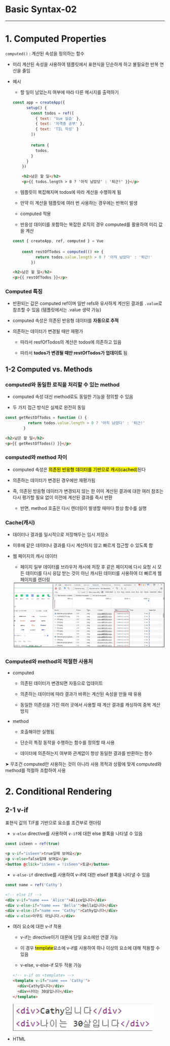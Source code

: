 # Basic Syntax-02





---

# 1. Computed Properties

`computed()` : 계산된 속성을 정의하는 함수

- 미리 계산된 속성을 사용하여 템플릿에서 표현식을 단순하게 하고 불필요한 반복 연산을 줄임

- 예시
  
  - 할 일이 남았는지 여부에 따라 다른 메시지를 출력하기
  
  ```js
  const app = createApp({
        setup() {
          const todos = ref([
            { text: 'Vue 실습' },
            { text: '자격증 공부' },
            { text: 'TIL 작성' }
          ])
  
          return {
            todos,
          }
        }
      })
  ```
  
  ```html
      <h2>남은 할 일</h2>
      <p>{{ todos.length > 0 ? '아직 남았당' : '퇴근!' }}</p>
  ```
  
  - 템플릿이 복잡해지며 todos에 따라 계산을 수행하게 됨
  
  - 만약 이 계산을 템플릿에 여러 번 사용하는 경우에는 반복이 발생
  
  - computed 적용
  
  - 반응성 데이터를 포함하는 복잡한 로직의 경우 computed를 활용하여 미리 값을 계산
  
  ```js
  const { createApp, ref, computed } = Vue
      
      const restOfTodos = computed(() => {
            return todos.value.length > 0 ? '아직 남았다' : '퇴근!'
          })
  ```
  
  ```html
  <h2>남은 할 일</h2>
  <p>{{ restOfTodos }}</p>
  ```

### Computed 특징

- 반환되는 값은 computed ref이며 일반 refs와 유사하게 계산된 결과를 `.value`로 참조할 수 있음 (템플릿에서는 .value 생략 가능)

- computed 속성은 의존된 반응형 데이터를 **자동으로 추적**

- 의존하는 데이터가 변경될 때만 재평가
  
  - 따라서 resfOfTodos의 계산은 todos에 의존하고 있음
  
  - 따라서 **todos가 변경될 때만 restOfTodos가 업데이트** 됨



## 1-2 Computed vs. Methods

### computed와 동일한 로직을 처리할 수 있는 method

- computed 속성 대신 method로도 동일한 기능을 정의할 수 있음

- 두 가지 접근 방식은 실제로 완전히 동일

```js
const getRestOfTodos = function () {
          return todos.value.length > 0 ? '아직 남았다' : '퇴근!'
        }
```

```html
<h2>남은 할 일</h2>
<p>{{ getRestOfTodos() }}</p>
```



### computed와 method 차이

- computed 속성은 <mark>의존된 반응형 데이터를 기반으로 캐시(cached)</mark>된다

- 의존하는 데이터가 변경된 경우에만 재평가됨

- 즉, 의존된 방응형 데이터가 변경되지 않는 한 이미 계산된 결과에 대한 여러 참조는 다시 평가할 필요 없이 이전에 계산된 결과를 즉시 반환
  
  - 반면, method 호출은 다시 렌더링이 발생할 때마다 항상 함수를 실행



### Cache(캐시)

- 데이터나 결과를 일시적으로 저장해두는 임시 저장소

- 이후에 같은 데이터나 결과를 다시 계산하지 않고 빠르게 접근할 수 있도록 함

- 웹 페이지의 캐시 데이터
  
  - 페이지 일부 데이터를 브라우저 캐시에 저장 후 같은 페이지에 다시 요청 시 모든 데이터를 다시 응답 받는 것이 아닌 캐시된 데이터를 사용하여 더 빠르게 웹 페이지를 렌더링
  
  <img title="" src="./img/cache.png" alt="">



### Computed와 method의 적절한 사용처

- computed
  
  - 의존된 데이터가 변경되면 자동으로 업데이트
  
  - 의존하는 데이터에 따라 결과가 바뀌는 계산된 속성을 만들 때 유용
  
  - 동일한 의존성을 가진 여러 곳에서 사용할 때 계산 결과를 캐싱하여 중복 계산 방지

- method
  
  - 호출해야만 실행됨
  
  - 단순히 특정 동작을 수행하는 함수를 정의할 때 사용
  
  - 데이터에 의존하는지 여부와 관계없이 항상 동일한 결과를 반환하는 함수

➤ 무조건 computed만 사용하는 것이 아니라 사용 목적과 상황에 맞게 computed와 method를 적절하 조합하여 사용



# 2. Conditional Rendering

## 2-1 v-if

표현식 값의 T/F를 기반으로 요소를 조건부로 렌더링

- `v-else` directive를 사용하여 `v-if`에 대한 else 블록을 나타낼 수 있음

```js
const isSeen = ref(true)
```

```html
<p v-if="isSeen">true일때 보여요</p>
<p v-else>false일때 보여요</p>
<button @click="isSeen = !isSeen">토글</button>
```

- `v-else-if`  directive를 사용하여  v-if에 대한 elseif 블록을 나타낼 수 있음

```js
const name = ref('Cathy')
```

```html
<!-- else if -->
<div v-if="name === 'Alice'">Alice입니다</div>
<div v-else-if="name === 'Bella'">Bella입니다</div>
<div v-else-if="name === 'Cathy'">Cathy입니다</div>
<div v-else>아무도 아닙니다.</div>
```



- 여러 요소에 대한 v-if 적용
  
  - v-if는 directive이기 대문에 단일 요소에만 연결 가능
  
  - 이 경우 <mark>template</mark>요소에 v-if를 사용하여 하나 이상의 요소에 대해 적용할 수 있음
  
  - v-else, v-else-if 모두 적용 가능
  
  ```html
  <!-- v-if on <template> -->
  <template v-if="name === 'Cathy'">
    <div>Cathy입니다</div>
    <div>나이는 30살입니다</div>
  </template>
  ```
  
  <img title="" src="./img/v-if template.png" alt="">



- HTML <template> element
  
  - 페이지가 로드 될 때 렌더링되지 않지만 JavaScript를 사용하여 나중에 문서에서 사용할 수 있도록 하는 HTML을 보유하기 위한 메커니즘
  
  - 보이지 않는 wrapper 역할



## 2-2 v-if vs. v-show

- v-show
  
  - 표현식 값의 T/F를 기반으로 요소의 **가시성**(visibility)을 전환
  
  - v-show 요소는 항상 렌더링 되어 DOM에 남아있음
  
  - CSS display 속성만 전환하기 때문
  
  ```js
  const isShow = ref(false)
  ```
  
  ```html
  <div v-show="isShow">v-show</div>p
  ```
  
  <img title="" src="./img/v-show.png" alt="">



| v-if                                   | v-show                                 |
| -------------------------------------- | -------------------------------------- |
| (Cheap initial load, expensive toggle) | (Expensive initial load, cheap toggle) |
| 초기 조건이 false인 경우 아무 작업도 수행하지 않음        | 초기 조건에 관계 없이 항상 렌더링                    |
| 토글 비용이 높음                              | 초기 렌더링 비용이 더 높음                        |

➤ 무언가를 매우 자주 전환해야하는 경우에는 v-show를, 실행 중에 조건이 변경되지 않는 경우에는 v-if를 권장



# 3. List Rendering

### 3-1 v-for

- `v-for` : 소스 데이터를 기반으로 요소 또는 템플릿 블록을 여러번 렌더링
  
  - 소스테이더(Array, Object, number, string, Iterable)

- v-for 는 <mark>alias in expresion</mark> 형식의 특수 구문을 사용하여 반복되는 현재 요소에 대한 별칭(alias)를 제공

```html
<div v-for="item in items">
    {{ item.text }}
</div>
```

- 인덱스(객체에서는 키)에 대한 별칭을 지정할 수 있음

```html
<div v-for="(item, index) in items"></div>
<div v-for="value in object"></div>
<div v-for="(value, key) in object"></div>
<div v-for="(value, key, index) in object"></div>
```

- 배열 반복

```js
const myArr = ref([
    { name: 'Alice', age: 20 },
    { name: 'Bella', age: 21 },
])
```

```html
<div v-for="(item, index) in myArr">
    {{ index }} / {{ item }}
</div>
```

- 객체 반복

```js
const myObj = ref({
    name: 'Cathy',
    age: 30,
})
```

```html
<div v-for="(value, key, index) in myObj">
    {{ index }} / {{ key }} / {{ value }}
</div>
```

- 여러 요소에 대한 v-for 적용
  
  - template 요소에 v-for를 사용하여 하나 이상의 요소에 대해 반복 렌더링 할 수 있음

```html
<!-- v-for on <template> -->
<ul>
  <template v-for="item in myArr">
    <li>{{ item.name }}</li>
    <li>{{ item.age }}</li>
    <hr>
  </template>
</ul>
```

- 중첩된 v-for
  
  - 각 v-for 범위는 상위 범위에 접근할 수 있음

```js
// nested v-for
const myInfo = ref([
  { name: 'Alice', age: 20, friends: ['Bella', 'Cathy', 'Dan'] },
  { name: 'Bella', age: 21, friends: ['Alice', 'Cathy'] }
])
```

```html
<!-- nested v-for -->
<ul v-for="item in myInfo">
  <li v-for="friend in item.friends">
      {{ item.name }} - {{ friend }}
  </li>
</ul>
```



### 3-2 v-for with key

**<mark>! 반드시 v-for와 key를 함께 사용한다</mark>**

 : 내부 컴포넌트의 상태를 일관되게 유지

➤ 데이터의 예측 가능한 행동을 유지 (Vue 내부 동작 관련)



- key는 반드시 각 요소에 대한 고유한 값을 나타낼 수 있는 식별자여야 함

```js
let id = 0

const items = ref([
  { id: id++, name: 'Alice' },
  { id: id++, name: 'Bella' },
])
```

```html
<!-- Maintaining State with key -->
<div v-for="item in items" :key="item.id">
  <!-- content -->
  {{ item }}
</div>
```



### 3-3  v-for with v-if

! 동일 요소에 v-for와 v-if를 함께 사용하지 않는다

 : 동일한 요소에서 v-if가 v-for보다  우선 순위가 더 높기 때문

➤  v-if 조건은 v-for 범위의 변수에 접근할 수 없음



- todo 데이터 중 처리해야할 todo만 출력하기

```js
let id = 0

const todos = ref([
  { id: id++, name: '복습', isComplete: true },
  { id: id++, name: '예습', isComplete: false },
  { id: id++, name: '저녁식사', isComplete: true },
  { id: id++, name: '노래방', isComplete: false }
])
```

- 문제 발생 상황
  
  - v-if가 더 높은 우선 순위를 가지므로 v-for의 todo 요소를 v-if에서 사용할 수 없음

```html
<!-- [Bad] v-for with v-if -->
<ul>
  <li v-for="todo in todos" v-if="!todo.isComplete" :key="todo.id">
    {{ todo.name }}
  </li>
</ul></ul>
```

<img title="" src="./img/v-if v-for.png" alt="">

- 해결방법
1. **computed를 활용해 필터링 된 목록을 반환하여 반복**하도록 설정

2. v-for와 template 요소를 사용하요 v-if를 이동

```js
const { createApp, ref, computed } = Vue

const app = createApp({
  setup() {
    let id = 0

    const todos = ref([
      { id: id++, name: '복습', isComplete: true },
      { id: id++, name: '예습', isComplete: false },
      { id: id++, name: '저녁식사', isComplete: true },
      { id: id++, name: '노래방', isComplete: false }
    ])

    const completeTodos = computed(() => {
      return todos.value.filter((todo) => !todo.isComplete)
    })

    return {
      todos,
      completeTodos,
    }
  }
})

app.mount('#app')
```

```html
<!-- [Good] v-for with v-if & computed-->
<ul>
  <li v-for="todo in completeTodos" :key="todo.id">
    {{ todo.name }}
  </li>
</ul>

<!-- [Good] v-for with v-if & template-->
<ul>
  <template v-for="todo in todos" :key="todo.id">
    <li v-if="!todo.isComplete">
      {{ todo.name }}
    </li>
  </template>
</ul>
```



# 4. Watchers

`watch()` : 반응형 데이터를 감시하고, 감시하는 데이터가 변경되면 콜백 함수를 호출

- watch 구조
  
  - variable : 감시하는 변수
  
  - newValue : 감시하는 변수가 변화된 값, 콜백 함수의 첫번째 인자
  
  - oidValue : 콜백 함수의 두번째 인자
1. 감시하는 변수에 변화가 생겼을 때 기본 동작 확인하기

```html
<button @click="count++">Add 1</button>
<p>Count: {{ count }}</p>
```

```js
const count = ref(0)

const countWatch = watch(count, (newValue, oldValue) => {
    console.log(`newValue: ${newValue}, old Value: ${oldValue}`)
  })
})
```

<img title="" src="./img/watch.png" alt="">

2. 감시하는 변수에 변화가 생겼을 때 연관 데이터 업데이트하기

```html
<input v-model="message">
<p>Message length: {{ messageLength }}</p>
```

```js
const message = ref('')
const messageLength = ref(0)

const countWatch = watch(count, (newValue, oldValue) => {
  console.log(`newValue: ${newValue}, old Value: ${oldValue}`)
})

const messageWatch = watch(message, (newValue, oldValue) => {
  messageLength.value = newValue.length
})
```

<img title="" src="./img/watch1.png" alt="">

|       | Computed               | Watchers                   |
| ----- | ---------------------- | -------------------------- |
| 동작    | 의존하는 데이터 속성의 계산된 값을 반환 | 특정 데이터 속성의 변화를 감시하고 작업을 수행 |
| 사용 목적 | 템플릿 내에서 사용되는 데이터 연산용   | 데이터 변경에 따른 특정 작업 처리용       |
| 사용 예시 | 연산된 길이, 필터링 된 목록 계산    | 비동기 API 요청, 연관 데이터 업데이트    |

공통점 : 데이터의 변화를 감지하고 처리

➤ computed와 watch 모두 의존(감시)하는 원본 데이터를 직접 변경하지 않음



# 5. Lifecycle Hooks

Vue 인스턴스의 생애주기 동안 특정 시점에 실행되는 함수

➤ 개발자가 특정 단계에서 의도하는 로직이 실행될 수 있도록 함



1. Vue 컴포넌트 인스턴스가 초기 렌더링 및 DOM 요소 생성이 완료된 후 특정 로직을 수행하기

2. 반응형 데이터의 변경으로 인해 컴포넌트의 DOM이 업데이트된 후 특정 로직을 수행하기

```html

  <div id="app">
    <button @click="count++">Add 1</button>
    <p>Count: {{ count }}</p>
    <p>{{ message }}</p>
  </div>

  <script src="https://unpkg.com/vue@3/dist/vue.global.js"></script>
  <script>
    const { createApp, ref, onMounted, onUpdated } = Vue

    const app = createApp({
      setup() {
        const count = ref(0)
        const message = ref(null)

        onMounted(() => {
          console.log('mounted')
        })

        onUpdated(() => {
          message.value = 'updated~!'
        })

        return {
          count,
          message
        }
      },
    })

    app.mount('#app')

  </script>
```



### Lifecycle Hooks 특징

- Vue는 Lifecycle Hooks에 등록된 콜백 함수들을 인스턴스와 자동으로 연결함

- 이렇게 동작하려면 hooks 함수들은 반드시 동기적으로 작성되어야 함

- 인스턴스 생애 주기의 여러 단계에서 호출되는 다른 hooks도 있으며, 가장 일반적으로 사용되는 것은 onMounted, onUpdated, onUnmounted

- [Composition API: Lifecycle Hooks | Vue.js](https://vuejs.org/api/composition-api-lifecycle.html)

- [Lifecycle Hooks | Vue.js](https://vuejs.org/guide/essentials/lifecycle.html#lifecycle-diagram)

<img title="" src="./img/lifecycle hook.png" alt="">



# 6. Vue Style Guide

- Vue의 스타일 가이드 규칙은 우선순위에 따라 4가지 범주로 나눔

- 규칙 범주
  
  - 우선순위 A : 필수(Essential)
    
    - 오류를 방지하는데 도움이 되므로 어떤 경우에도 규칙을 학습하고 준수
  
  - 우선순위 B : 적극 권장(Strongly Recommended)
    
    - 가독성 및/또는 개발자 경험을 향상시킴
    
    - 규칙을 어겨도 코드는 여전히 실행되겠지만, 정당한 사유가 있어야 규칙을 위반할 수 있음
  
  - 우선순위 C : 권장 (Recommended)
    
    - 일관성을 보장하도록 임의의 선택을 할 수 있음
  
  - 우선순위 D : 주의 필요(Use with Caution)
    
    - 잠재적 위험 특성을 고려함

- [Style Guide | Vue.js](https://vuejs.org/style-guide/)



1. v-for에 key 작성하기

2. 동일 요소에 v-if와 v-for 함꼐 사용하지 않기



# 참고

## [주의] computed의 반환 값은 변경하지 말 것

- computed의 반환 값은 의존하는 데이터의 파생된 값

- 일종의 snapshot이며 의존하는 데이터가 변경될 때마다 새 snapshot이 생성됨

- snapshot을 변경하는 것은 의미가 없으므로 계산된 반환 값은 읽기 전용으로 취급되어야 하며 변경되어서는 안됨

- 대신 새 값을 얻기 위해서는 의존하는 데이터를 업데이트 해야 함



## [주의] computed 사용시 원본 배열 변경하지 말 것

- computed에서 reverse() 및 sort() 사용시 원본 배열을 변경하기 때문에 복사본을 만들어서 진행해야 함

<img title="" src="./img/computed.png" alt="">



## [주의] 배열의 인덱스를 v-for의 key로 사용하지 말 것

<img title="" src="./img/vfor key index.png" alt="">

- 인덱스는 식별자가 아닌 배열의 항목 위치만 나타내기 때문에 Vue가 DOM을 변경할 때 ( 끝이 아닌 위치에 새 항목이 배열이 삽입되면) 여러 컴포넌트간 데이터 공유 시 문제가 발생

➤ 직접 고유한 값을 만들어내는 메서드를 만들거나 외부 라이브러리를 활용하는 등 식별자 역할을 할 수 있는 값을 만들어 사용



## v-for와 배열 - "배열 변경 감지"

- 수정 메서드(원본 배열 수정)
  
  - Vue는 반응형 배열의 변경 메소드가 호출되는 것을 감지하여, 필요한 업데이트를 발생시킴
  
  > push(), pop(), shift(), unshit(), splice(), sort(), reverse()



- 배열 교체
  
  - 원본 배열을 수정하지 않고 항상 새 배열을 반환
  
  > filter(), concat(), slice()



## v-for와 배열 - "필터링/정렬 결과 표시"

- 원본 데이터를 수정하거나 교체하지 않고 필터링 되거나 정렬된 결과를 표시
  
  1. computed 활용
  
  2. method 활용 (computed가 불가능한 중첩된 v-for에 경우)

```html

```
